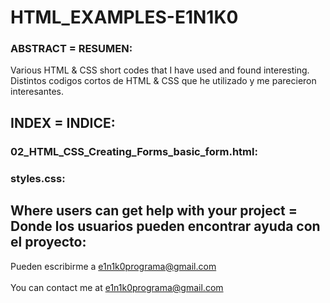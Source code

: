 # HTML_EXAMPLES-E1N1K0

### ABSTRACT = RESUMEN:
  Various HTML & CSS short codes that I have used and found interesting.<br>
  Distintos codigos cortos de HTML & CSS que he utilizado y me parecieron interesantes.


## INDEX = INDICE:

### 02_HTML_CSS_Creating_Forms_basic_form.html:

### styles.css:


## Where users can get help with your project = Donde los usuarios pueden encontrar ayuda con el proyecto:
   Pueden escribirme a e1n1k0programa@gmail.com<br><br>
	 You can contact me at e1n1k0programa@gmail.com
